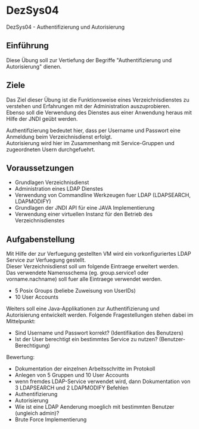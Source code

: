 # DezSys04
DezSys04 - Authentifizierung und Autorisierung



## Einführung

Diese Übung soll zur Vertiefung der Begriffe "Authentifizierung und Autorisierung" dienen. 

## Ziele

Das Ziel dieser Übung ist die Funktionsweise eines Verzeichnisdienstes zu verstehen und Erfahrungen mit der Administration auszuprobieren.  
Ebenso soll die Verwendung des Dienstes aus einer Anwendung heraus mit Hilfe der JNDI geübt werden.

Authentifizierung bedeutet hier, dass per Username und Passwort eine Anmeldung beim Verzeichnisdienst erfolgt.  
Autorisierung wird hier im Zusammenhang mit Service-Gruppen und zugeordneten Usern durchgefuehrt.

## Voraussetzungen

- Grundlagen Verzeichnisdienst
- Administration eines LDAP Dienstes
- Verwendung von Commandline Werkzeugen fuer LDAP (LDAPSEARCH, LDAPMODIFY)
- Grundlagen der JNDI API für eine JAVA Implementierung
- Verwendung einer virtuellen Instanz für den Betrieb des Verzeichnisdienstes

## Aufgabenstellung

Mit Hilfe der zur Verfuegung gestellten VM wird ein vorkonfiguriertes LDAP Service zur Verfuegung gestellt.  
Dieser Verzeichnisdienst soll um folgende Eintraege erweitert werden.  
Das verwendete Namensschema (eg. group.service1 oder vorname.nachname) soll fuer alle Eintraege verwendet werden.

- 5 Posix Groups (beliebe Zuweisung von UserIDs)
- 10 User Accounts

Weiters soll eine Java-Applikationen zur Authentifizierung und Autorisierung entwickelt werden. Folgende Fragestellungen stehen dabei im Mittelpunkt:

- Sind Username und Passwort korrekt? (Identifikation des Benutzers)
- Ist der User berechtigt ein bestimmtes Service zu nutzen? (Benutzer-Berechtigung)

Bewertung:

- Dokumentation der einzelnen Arbeitsschritte im Protokoll
- Anlegen von 5 Gruppen und 10 User Accounts
- wenn fremdes LDAP-Service verwendet wird, dann Dokumentation von 3 LDAPSEARCH und 2 LDAPMODIFY Befehlen
- Authentifizierung
- Autorisierung
- Wie ist eine LDAP Aenderung moeglich mit bestimmten Benutzer (ungleich admin)?
- Brute Force Implementierung

